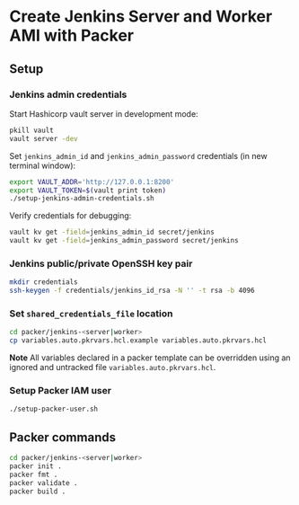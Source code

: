 # Create Jenkins Server and Worker AMI with Packer

## Setup 

### Jenkins admin credentials

Start Hashicorp vault server in development mode:
```bash
pkill vault
vault server -dev
```
Set `jenkins_admin_id` and `jenkins_admin_password` credentials (in new terminal window):
```bash
export VAULT_ADDR='http://127.0.0.1:8200'
export VAULT_TOKEN=$(vault print token)
./setup-jenkins-admin-credentials.sh
```
Verify credentials for debugging:
```bash
vault kv get -field=jenkins_admin_id secret/jenkins
vault kv get -field=jenkins_admin_password secret/jenkins
```

### Jenkins public/private OpenSSH key pair

```bash
mkdir credentials
ssh-keygen -f credentials/jenkins_id_rsa -N '' -t rsa -b 4096
```

### Set `shared_credentials_file` location

```bash
cd packer/jenkins-<server|worker>
cp variables.auto.pkrvars.hcl.example variables.auto.pkrvars.hcl
```

**Note** All variables declared in a packer template can be overridden using an ignored and untracked file `variables.auto.pkrvars.hcl`.

### Setup Packer IAM user

```bash
./setup-packer-user.sh
```

## Packer commands 

```bash
cd packer/jenkins-<server|worker>
packer init .
packer fmt .
packer validate .
packer build .
```
